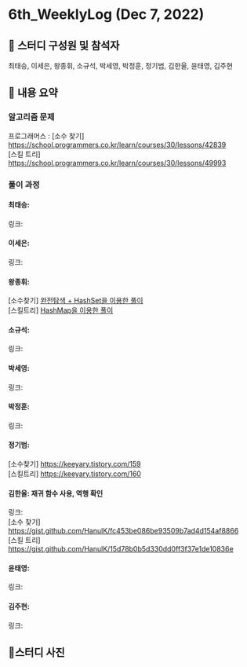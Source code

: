 # 6th_WeeklyLog (Dec 7, 2022) <br>

## 🔻 스터디 구성원 및 참석자 <br>
최태승, 이세은, 왕종휘, 소규석, 박세영, 박정훈, 정기범, 김한울, 윤태영, 김주현


## 🔻 내용 요약 <br>

### 알고리즘 문제
프로그래머스 : [소수 찾기]  https://school.programmers.co.kr/learn/courses/30/lessons/42839 <br>
               [스킬 트리] https://school.programmers.co.kr/learn/courses/30/lessons/49993

### 풀이 과정

#### 최태승:
링크:

#### 이세은: 
링크: 

#### 왕종휘:
[소수찾기] <a href="https://gist.github.com/woowang789/7c5cf55b9d854cf6fc02a68153f58dad">완전탐색 + HashSet을 이용한 풀이</a> <br>
[스킬트리] <a href="https://gist.github.com/woowang789/09b0b1d73748d28682a8ada179d28e1e">HashMap을 이용한 풀이</a>
#### 소규석: 
링크:

#### 박세영:
링크:

#### 박정훈:
링크:

#### 정기범: 
[소수찾기] https://keeyary.tistory.com/159 <br>
[스킬트리] https://keeyary.tistory.com/160

#### 김한울: 재귀 함수 사용, 역행 확인   
링크:   
[소수 찾기] https://gist.github.com/HanulK/fc453be086be93509b7ad4d154af8866   
[스킬 트리] https://gist.github.com/HanulK/15d78b0b5d330dd0ff3f37e1de10836e

#### 윤태영: 
링크: 

#### 김주현:
링크:

## 🔻스터디 사진 <br>

